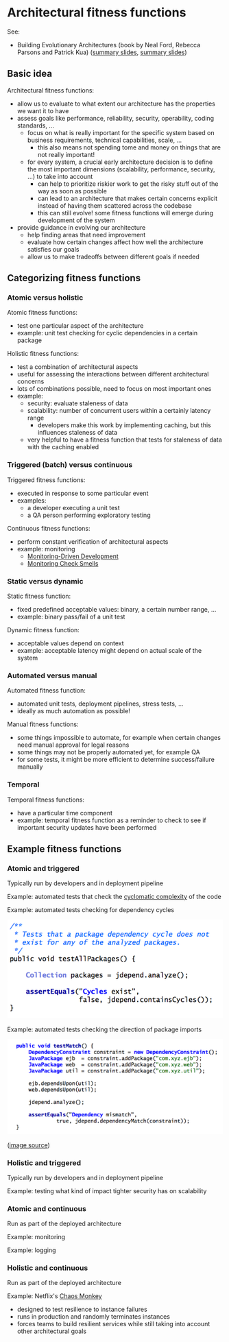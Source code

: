 # Architectural fitness functions

See:

- Building Evolutionary Architectures (book by Neal Ford, Rebecca Parsons and Patrick Kua) ([summary slides](https://www.slideshare.net/thekua/building-evolutionary-architectures), [summary slides](http://nealford.com/downloads/Evolutionary_Architecture_Keynote_by_Neal_Ford.pdf))

## Basic idea

Architectural fitness functions:

- allow us to evaluate to what extent our architecture has the properties we want it to have
- assess goals like performance, reliability, security, operability, coding standards, ...
  - focus on what is really important for the specific system based on business requirements, technical capabilities, scale, ...
    - this also means not spending tome and money on things that are not really important!
  - for every system, a crucial early architecture decision is to define the most important dimensions (scalability, performance, security, ...) to take into account
    - can help to prioritize riskier work to get the risky stuff out of the way as soon as possible
    - can lead to an architecture that makes certain concerns explicit instead of having them scattered across the codebase
    - this can still evolve! some fitness functions will emerge during development of the system
- provide guidance in evolving our architecture
  - help finding areas that need improvement
  - evaluate how certain changes affect how well the architecture satisfies our goals
  - allow us to make tradeoffs between different goals if needed

## Categorizing fitness functions

### Atomic versus holistic

Atomic fitness functions:

- test one particular aspect of the architecture
- example: unit test checking for cyclic dependencies in a certain package

Holistic fitness functions:

- test a combination of architectural aspects
- useful for assessing the interactions between different architectural concerns
- lots of combinations possible, need to focus on most important ones
- example:
  - security: evaluate staleness of data
  - scalability: number of concurrent users within a certainly latency range
    - developers make this work by implementing caching, but this influences staleness of data
  - very helpful to have a fitness function that tests for staleness of data with the caching enabled

### Triggered (batch) versus continuous

Triggered fitness functions:

- executed in response to some particular event
- examples:
  - a developer executing a unit test
  - a QA person performing exploratory testing

Continuous fitness functions:

- perform constant verification of architectural aspects
- example: monitoring
  - [Monitoring-Driven Development](https://nl.devoteam.com/en/blog-post/monitoring-driven-development-making-money/)
  - [Monitoring Check Smells](https://benjiweber.co.uk/blog/2015/03/02/monitoring-check-smells/)

### Static versus dynamic

Static fitness function:

- fixed predefined acceptable values: binary, a certain number range, ...
- example: binary pass/fail of a unit test

Dynamic fitness function:

- acceptable values depend on context
- example: acceptable latency might depend on actual scale of the system

### Automated versus manual

Automated fitness function:

- automated unit tests, deployment pipelines, stress tests, ...
- ideally as much automation as possible!

Manual fitness functions:

- some things impossible to automate, for example when certain changes need manual approval for legal reasons
- some things may not be properly automated yet, for example QA
- for some tests, it might be more efficient to determine success/failure manually

### Temporal

Temporal fitness functions:

- have a particular time component
- example: temporal fitness function as a reminder to check to see if important security updates have been performed

## Example fitness functions

### Atomic and triggered

Typically run by developers and in deployment pipeline

Example: automated tests that check the [cyclomatic complexity](https://en.wikipedia.org/wiki/Cyclomatic_complexity) of the code

Example: automated tests checking for dependency cycles

![JDepend test for dependency cycles](_img/Architectural-fitness-functions/jdepend-dependency-cycles.png)

Example: automated tests checking the direction of package imports

![JDepend test for direction of imports](_img/Architectural-fitness-functions/jdepend-direction-dependencies.png)

([image source](http://nealford.com/downloads/Evolutionary_Architecture_Keynote_by_Neal_Ford.pdf))

### Holistic and triggered

Typically run by developers and in deployment pipeline

Example: testing what kind of impact tighter security has on scalability

### Atomic and continuous

Run as part of the deployed architecture

Example: monitoring

Example: logging

### Holistic and continuous

Run as part of the deployed architecture

Example: Netflix's [Chaos Monkey](https://github.com/netflix/chaosmonkey)

- designed to test resilience to instance failures
- runs in production and randomly terminates instances
- forces teams to build resilient services while still taking into account other architectural goals